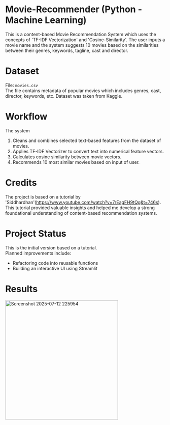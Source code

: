 # Movie-Recommender (Python - Machine Learning)

This is a content-based Movie Recommendation System which uses the concepts of 'TF-IDF Vectorization' and 'Cosine-Similarity'.
The user inputs a movie name and the system suggests 10 movies based on the similarities between their genres, keywords, tagline, cast and director.

# Dataset

File: `movies.csv`  
The file contains metadata of popular movies which includes genres, cast, director, keywords, etc.
Dataset was taken from Kaggle.

# Workflow

The system
1. Cleans and combines selected text-based features from the dataset of movies.
2. Applies TF-IDF Vectorizer to convert text into numerical feature vectors.
3. Calculates cosine similarity between movie vectors.
4. Recommends 10 most similar movies based on input of user.

# Credits

The project is based on a tutorial by 'Siddhardhan'(https://www.youtube.com/watch?v=7rEagFH9tQg&t=746s).  
This tutorial provided valuable insights and helped me develop a strong foundational understanding of content-based recommendation systems.

# Project Status

This is the initial version based on a tutorial.  
Planned improvements include:
- Refactoring code into reusable functions
- Building an interactive UI using Streamlit

# Results

<img width="355" height="375" alt="Screenshot 2025-07-12 225954" src="https://github.com/user-attachments/assets/a5a6ef7a-d9e0-429c-abc5-1cca67ab192a" />


